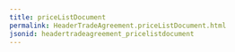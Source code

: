 ```yaml
---
title: priceListDocument
permalink: HeaderTradeAgreement.priceListDocument.html
jsonid: headertradeagreement_pricelistdocument
---
```


